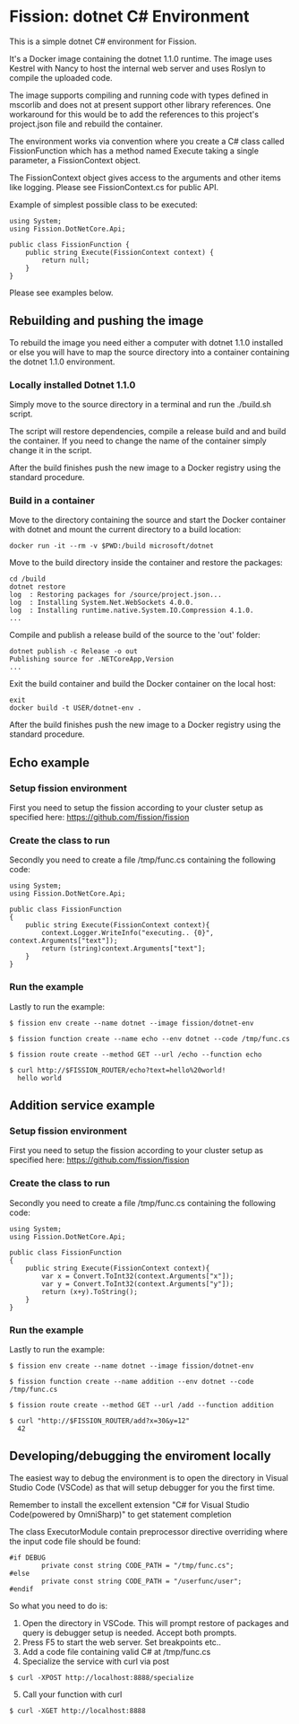 # Fission: dotnet C# Environment

This is a simple dotnet C# environment for Fission.

It's a Docker image containing the dotnet 1.1.0 runtime. The image 
uses Kestrel with Nancy to host the internal web server and uses 
Roslyn to compile the uploaded code.

The image supports compiling and running code with types defined in
mscorlib and does not at present support other library references.
One workaround for this would be to add the references to this project's
project.json file and rebuild the container.

The environment works via convention where you create a C# class
called FissionFunction which has a  method named Execute taking a single
parameter, a FissionContext object.

The FissionContext object gives access to the arguments and other items 
like logging. Please see FissionContext.cs for public API.

Example of simplest possible class to be executed:

```
using System;
using Fission.DotNetCore.Api;

public class FissionFunction {
    public string Execute(FissionContext context) {
        return null;
    }
}
```

Please see examples below.

## Rebuilding and pushing the image

To rebuild the image you need either a computer with dotnet 1.1.0
installed or else you will have to map the source directory into a
container containing the dotnet 1.1.0 environment.

### Locally installed Dotnet 1.1.0

Simply move to the source directory in a terminal and run the ./build.sh script.

The script will restore dependencies, compile a release build and
and build the container. If you need to change the name of the container
simply change it in the script.

After the build finishes push the new image to a Docker registry using the 
standard procedure.

### Build in a container

Move to the directory containing the source and start the Docker container
with dotnet and mount the current directory to a build location:

```
docker run -it --rm -v $PWD:/build microsoft/dotnet
```

Move to the build directory inside the container and restore the packages:

```
cd /build 
dotnet restore
log  : Restoring packages for /source/project.json...
log  : Installing System.Net.WebSockets 4.0.0.
log  : Installing runtime.native.System.IO.Compression 4.1.0.
...
```

Compile and publish a release build of the source to the 'out' folder:

```
dotnet publish -c Release -o out
Publishing source for .NETCoreApp,Version
...
```
Exit the build container and build the Docker container on the local host:

```
exit
docker build -t USER/dotnet-env .
``` 
After the build finishes push the new image to a Docker registry using the 
standard procedure.

## Echo example

### Setup fission environment
First you need to setup the fission according to your cluster setup as 
specified here: https://github.com/fission/fission


### Create the class to run

Secondly you need to create a file /tmp/func.cs containing the following code:

```
using System;
using Fission.DotNetCore.Api;

public class FissionFunction 
{
    public string Execute(FissionContext context){
        context.Logger.WriteInfo("executing.. {0}", context.Arguments["text"]);
        return (string)context.Arguments["text"];
    }
}
``` 
### Run the example

Lastly to run the example:

```
$ fission env create --name dotnet --image fission/dotnet-env

$ fission function create --name echo --env dotnet --code /tmp/func.cs

$ fission route create --method GET --url /echo --function echo

$ curl http://$FISSION_ROUTER/echo?text=hello%20world!
  hello world
```

## Addition service example

### Setup fission environment
First you need to setup the fission according to your cluster setup as 
specified here: https://github.com/fission/fission


### Create the class to run

Secondly you need to create a file /tmp/func.cs containing the following code:

```
using System;
using Fission.DotNetCore.Api;

public class FissionFunction 
{
    public string Execute(FissionContext context){
        var x = Convert.ToInt32(context.Arguments["x"]);
        var y = Convert.ToInt32(context.Arguments["y"]);
        return (x+y).ToString();
    }
}
``` 
### Run the example

Lastly to run the example:

```
$ fission env create --name dotnet --image fission/dotnet-env

$ fission function create --name addition --env dotnet --code /tmp/func.cs

$ fission route create --method GET --url /add --function addition

$ curl "http://$FISSION_ROUTER/add?x=30&y=12"
  42
```

## Developing/debugging the enviroment locally

The easiest way to debug the environment is to open the directory in
Visual Studio Code (VSCode) as that will setup debugger for you the
first time.

Remember to install the excellent extension 
"C# for Visual Studio Code(powered by OmniSharp)" to get statement completion

The class ExecutorModule contain preprocessor directive overriding where 
the input code file should be found:

```
#if DEBUG
        private const string CODE_PATH = "/tmp/func.cs";
#else
        private const string CODE_PATH = "/userfunc/user";
#endif
```

So what you need to do is:
1. Open the directory in VSCode. 
This will prompt restore of packages and query is debugger setup is needed. Accept both prompts.
2. Press F5 to start the web server. Set breakpoints etc..
3. Add a code file containing valid C# at /tmp/func.cs 
4. Specialize the service with curl via post
```
$ curl -XPOST http://localhost:8888/specialize
```
5. Call your function with curl
```
$ curl -XGET http://localhost:8888
``` 
